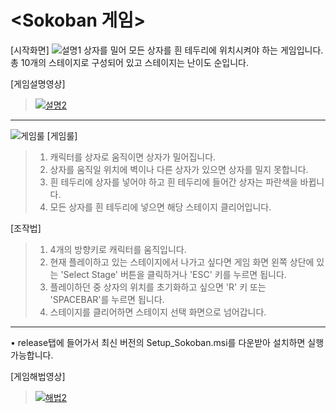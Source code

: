 <Sokoban 게임>
==============
[시작화면]
![설명1](https://user-images.githubusercontent.com/63161899/85223040-c6662400-b3fa-11ea-9e0a-27335fb4d4fd.PNG)
상자를 밀어 모든 상자를 흰 테두리에 위치시켜야 하는 게임입니다.
총 10개의 스테이지로 구성되어 있고 스테이지는 난이도 순입니다.

[게임설명영상]
>[![설명2](https://user-images.githubusercontent.com/63161899/85223724-e21ff900-b3ff-11ea-921d-9fae557d48c3.png)](https://www.youtube.com/watch?v=9aJKIznFFYw)
---

![게임룰](https://user-images.githubusercontent.com/63161899/85223279-dd0d7a80-b3fc-11ea-8e62-23e2679d6a0d.PNG)
[게임룰]
> 1. 캐릭터를 상자로 움직이면 상자가 밀어집니다.
> 2. 상자를 움직일 위치에 벽이나 다른 상자가 있으면 상자를 밀지 못합니다.
> 3. 흰 테두리에 상자를 넣어야 하고 흰 테두리에 들어간 상자는 파란색을 바뀝니다.
> 4. 모든 상자를 흰 테두리에 넣으면 해당 스테이지 클리어입니다.


[조작법]
> 1. 4개의 방향키로 캐릭터를 움직입니다.
> 2. 현재 플레이하고 있는 스테이지에서 나가고 싶다면 게임 화면 왼쪽 상단에 있는 'Select Stage' 버튼을 클릭하거나 'ESC' 키를 누르면 됩니다.
> 3. 플레이하던 중 상자의 위치를 초기화하고 싶으면 'R' 키 또는 'SPACEBAR'를 누르면 됩니다.
> 4. 스테이지를 클리어하면 스테이지 선택 화면으로 넘어갑니다.
---
• release탭에 들어가서 최신 버전의 Setup_Sokoban.msi를 다운받아 설치하면 실행가능합니다.

[게임해법영상]
>[![해법2](https://user-images.githubusercontent.com/63161899/85223722-e1876280-b3ff-11ea-8e85-3e172b7f231b.png)](https://www.youtube.com/watch?v=-mLydhSf42U)
